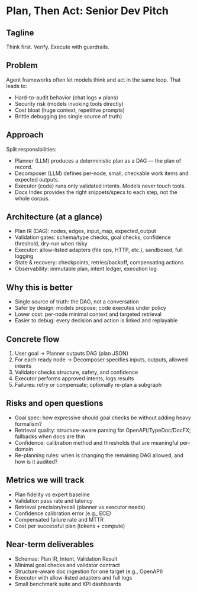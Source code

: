 # Plan, Then Act: Senior Dev Pitch

## Tagline
Think first. Verify. Execute with guardrails.

## Problem
Agent frameworks often let models think and act in the same loop. That leads to:
- Hard-to-audit behavior (chat logs ≠ plans)
- Security risk (models invoking tools directly)
- Cost bloat (huge context, repetitive prompts)
- Brittle debugging (no single source of truth)

## Approach
Split responsibilities:
- Planner (LLM) produces a deterministic plan as a DAG — the plan of record.
- Decomposer (LLM) defines per-node, small, checkable work items and expected outputs.
- Executor (code) runs only validated intents. Models never touch tools.
- Docs Index provides the right snippets/specs to each step, not the whole corpus.

## Architecture (at a glance)
- Plan IR (DAG): nodes, edges, input_map, expected_output
- Validation gates: schema/type checks, goal checks, confidence threshold, dry-run when risky
- Executor: allow-listed adapters (file ops, HTTP, etc.), sandboxed, full logging
- State & recovery: checkpoints, retries/backoff, compensating actions
- Observability: immutable plan, intent ledger, execution log

## Why this is better
- Single source of truth: the DAG, not a conversation
- Safer by design: models propose; code executes under policy
- Lower cost: per-node minimal context and targeted retrieval
- Easier to debug: every decision and action is linked and replayable

## Concrete flow
1) User goal → Planner outputs DAG (plan JSON)
2) For each ready node → Decomposer specifies inputs, outputs, allowed intents
3) Validator checks structure, safety, and confidence
4) Executor performs approved intents, logs results
5) Failures: retry or compensate; optionally re-plan a subgraph

## Risks and open questions
- Goal spec: how expressive should goal checks be without adding heavy formalism?
- Retrieval quality: structure-aware parsing for OpenAPI/TypeDoc/DocFX; fallbacks when docs are thin
- Confidence: calibration method and thresholds that are meaningful per-domain
- Re-planning rules: when is changing the remaining DAG allowed, and how is it audited?

## Metrics we will track
- Plan fidelity vs expert baseline
- Validation pass rate and latency
- Retrieval precision/recall (planner vs executor needs)
- Confidence calibration error (e.g., ECE)
- Compensated failure rate and MTTR
- Cost per successful plan (tokens + compute)

## Near-term deliverables
- Schemas: Plan IR, Intent, Validation Result
- Minimal goal checks and validator contract
- Structure-aware doc ingestion for one target (e.g., OpenAPI)
- Executor with allow-listed adapters and full logs
- Small benchmark suite and KPI dashboards
